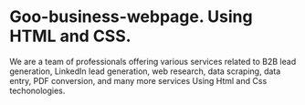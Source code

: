 # Goo-business-webpage. Using HTML and CSS.
We are a team of professionals offering various services related to B2B lead generation, LinkedIn lead generation, web research, data scraping, data entry, PDF conversion, and many more services  Using Html and Css techonologies.
